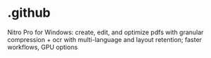 # .github
Nitro Pro for Windows: create, edit, and optimize pdfs with granular compression + ocr with multi-language and layout retention; faster workflows, GPU options 
